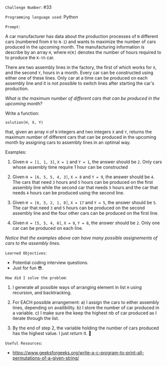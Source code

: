 `Challenge Number`: #33

`Programming language used`: Python

`Prompt`: 

A car manufacturer has data about the  production processes of `N` different cars (numbered from `0` to `N-1`) and wants to maximize the number of cars produced in the upcoming month. The manufacturing information is describe by an array `H`, where `H[K]` denotes the number of hours required to to produce the `K-th` car.

There are two assembly lines in the factory, the first of which works for `X`, and the second `Y`, hours in a month. Every car can be constructed using either one of these lines. Only car at a time can be produced on each assembly line and it is not possible to switch lines after starting the car's production.

*What is the maximum number of different cars that can be produced in the upcoming month?*

Write a function:

`solution(H, X, Y)`

that, given an array `H` of `N` integers and two integers `X` and `Y`, returns the maximum number of different cars that can be produced in the upcoming month by assigning cars to assembly lines in an optimal way.

Examples:

1. Given `H = [1, 1, 3]`, `X = 1` and `Y = 1`, the answer should be `2`. Only cars whose assembly time require 1 hour can be constructed

2. Given `H = [6, 5, 5, 4, 3]`, `X = 8` and `Y = 9`, the answer should be `4`. The cars that need `3` hours and `5` hours can be produced on the first assembly line while the second car that needs `5` hours and the car that needs `4` hours can be produced using the second line.

3. Given `H = [6, 5, 2, 1, 8]`, `X = 17` and `Y = 5`, the answer should be `5`. The car that need `3` and `5` hours can be produced on the second assembly line and the four other cars can be produced on the first line.

4. Given `H = [5, 5, 4, 6]`, `X = 8`, `Y = 8`, the answer should be `2`. Only one car can be produced on each line.

*Notice that the examples above can have many possible assignements of cars to the assembly lines.*

`Learned Objectives`:

- Potential coding interview questions.
- Just for fun 😎.

`How did I solve the problem`:

1. I generate all possible ways of arranging element in list `H` using recursion, and backtracking.

2. For EACH possible arrangement: a) I assign the cars to either assembly lines, depending on availibility. b) I store the number of car produced in a variable. c) I make sure the keep the highest nb of car produced as I iterate through the list.

3. By the end of step 2, the variable holding the number of cars produced has the highest value. I just *return* it. 🤠

`Useful Resources`:

- https://www.geeksforgeeks.org/write-a-c-program-to-print-all-permutations-of-a-given-string/
